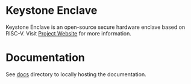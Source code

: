 # Keystone Enclave

Keystone Enclave is an open-source secure hardware enclave based on RISC-V.
Visit [Project Website](https://keystone-enclave.org) for more information.

# Documentation

See [docs](https://github.com/keystone-enclave/keystone/tree/master/docs) directory to locally hosting the documentation.
